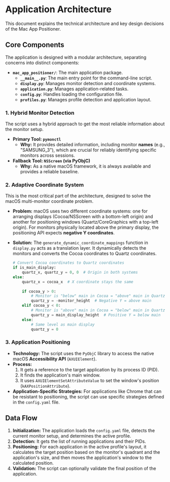 # Application Architecture

This document explains the technical architecture and key design decisions of the Mac App Positioner.

## Core Components

The application is designed with a modular architecture, separating concerns into distinct components:

-   **`mac_app_positioner/`**: The main application package.
    -   **`__main__.py`**: The main entry point for the command-line script.
    -   **`display.py`**: Manages monitor detection and coordinate systems.
    -   **`application.py`**: Manages application-related tasks.
    -   **`config.py`**: Handles loading the configuration file.
    -   **`profiles.py`**: Manages profile detection and application layout.

### 1. Hybrid Monitor Detection

The script uses a hybrid approach to get the most reliable information about the monitor setup.

-   **Primary Tool: `pymonctl`**
    -   **Why:** It provides detailed information, including monitor **names** (e.g., "SAMSUNG_3"), which are crucial for reliably identifying specific monitors across sessions.
-   **Fallback Tool: `NSScreen` (via PyObjC)**
    -   **Why:** As a native macOS framework, it is always available and provides a reliable baseline.

### 2. Adaptive Coordinate System

This is the most critical part of the architecture, designed to solve the macOS multi-monitor coordinate problem.

-   **Problem:** macOS uses two different coordinate systems: one for arranging displays (Cocoa/NSScreen with a bottom-left origin) and another for positioning windows (Quartz/CoreGraphics with a top-left origin). For monitors physically located above the primary display, the positioning API expects **negative Y coordinates**.

-   **Solution:** The `generate_dynamic_coordinate_mappings` function in `display.py` acts as a translation layer. It dynamically detects the monitors and converts the Cocoa coordinates to Quartz coordinates.

    ```python
    # Convert Cocoa coordinates to Quartz coordinates
    if is_main_display:
        quartz_x, quartz_y = 0, 0  # Origin in both systems
    else:
        quartz_x = cocoa_x  # X coordinate stays the same
        
        if cocoa_y > 0:
            # Monitor is "below" main in Cocoa = "above" main in Quartz
            quartz_y = -monitor_height  # Negative Y = above main
        elif cocoa_y < 0:  
            # Monitor is "above" main in Cocoa = "below" main in Quartz
            quartz_y = main_display_height  # Positive Y = below main
        else:
            # Same level as main display
            quartz_y = 0
    ```

### 3. Application Positioning

-   **Technology:** The script uses the `PyObjC` library to access the native macOS **Accessibility API** (`AXUIElement`).
-   **Process:**
    1.  It gets a reference to the target application by its process ID (PID).
    2.  It finds the application's main window.
    3.  It uses `AXUIElementSetAttributeValue` to set the window's position (`kAXPositionAttribute`).
-   **Application-Specific Strategies:** For applications like Chrome that can be resistant to positioning, the script can use specific strategies defined in the `config.yaml` file.

## Data Flow

1.  **Initialization:** The application loads the `config.yaml` file, detects the current monitor setup, and determines the active profile.
2.  **Detection:** It gets the list of running applications and their PIDs.
3.  **Positioning:** For each application in the active profile's layout, it calculates the target position based on the monitor's quadrant and the application's size, and then moves the application's window to the calculated position.
4.  **Validation:** The script can optionally validate the final position of the application.